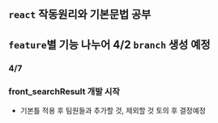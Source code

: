 ## `react` 작동원리와 기본문법 공부
## `feature`별 기능 나누어 4/2 `branch` 생성 예정

### 4/7
### front_searchResult 개발 시작
- 기본틀 적용 후 팀원들과 추가할 것, 제외할 것 토의 후 결정예정
